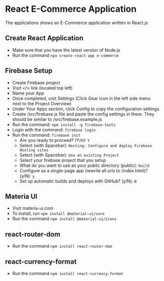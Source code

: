 # React E-Commerce Application

The applications shows an E-Commerce application written in React.js

## Create React Application
- Make sure that you have the latest version of Node.js
- Run the command ```npx create-react-app e-commerce```

## Firebase Setup
- Create Firebase project
- Visit </> link (located top left)
- Name your App
- Once completed, visit Settings (Click Gear Icon in the left side menu next to the Project Overview)
- Under Your Apps section, click Config to copy the configuration settings
- Create /src/firebase.js file and paste the config settings in there. They should be similar to /src/firebase.example.js
- Run the command: ```npm install -g firebase-tools```
- Login with the command: ```firebase login```
- Run the command: ```firebase init```
  - Are you ready to proceed? (Y/n): ```Y```
  - Select (with Spacebar): ```Hosting: Configure and deploy Firebase Hosting sites```
  - Select (with Spacebar): ```Use an existing Project```
  - Select your firebase project that you setup
  - What do you want to use as your public directory (public): ```build```
  - Configure as a single-page app (rewrite all urls to /index.html)? (y/N): ```y```
  - Set up automatic builds and deploys with GitHub? (y/N): ```N```

## Materia UI
- Visit materia-ui.com
- To install, run ```npm install @material-ui/core```
- Run the command ```npm install @material-ui/icons```

## react-router-dom
- Run the command ```npm install react-router-dom```

## react-currency-format
- Run the command ```npm install react-currency-format```